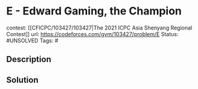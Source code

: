 # E - Edward Gaming, the Champion

contest: [[CFICPC/103427/103427|The 2021 ICPC Asia Shenyang Regional Contest]]
url: https://codeforces.com/gym/103427/problem/E
Status: #UNSOLVED
Tags: #

## Description

## Solution

